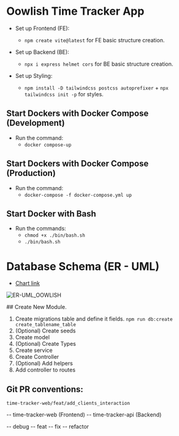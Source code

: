 # Oowlish Time Tracker App

- Set up Frontend (FE):
  - `npm create vite@latest` for FE basic structure creation.

- Set up Backend (BE):
  - `npx i express helmet cors` for BE basic structure creation.

- Set up Styling:
  - `npm install -D tailwindcss postcss autoprefixer` + `npx tailwindcss init -p` for styles.

## Start Dockers with Docker Compose (Development)

- Run the command:
  - `docker compose-up`

## Start Dockers with Docker Compose (Production)

- Run the command:
  - `docker-compose -f docker-compose.yml up`

## Start Docker with Bash

- Run the commands:
  - `chmod +x ./bin/bash.sh`
  - `./bin/bash.sh`

# Database Schema (ER - UML)

- [Chart link](https://lucid.app/lucidchart/a917354e-937a-4c81-bebe-73a63acc75ce/edit?beaconFlowId=C2BBFC8A2D444C72&invitationId=inv_83647abe-1f17-4073-912a-e384a9c12f5a&page=0_0#)
    
![ER-UML_OOWLISH](https://github.com/Nialv/oowlish_timetracker/assets/132946870/f9358e7b-a6dc-4c39-8e65-1a271d33bcb8)


## Create New Module.

1. Create migrations table and define it fields.  `npm run db:create create_tablename_table`
2. (Optional) Create seeds 
3. Create model
4. (Optional) Create Types
5. Create service
6. Create Controller
7. (Optional) Add helpers
8. Add controller to routes

## Git PR conventions:

````time-tracker-web/feat/add_clients_interaction````

 -- time-tracker-web (Frontend)
 -- time-tracker-api (Backend)

 -- debug
 -- feat
 -- fix
 -- refactor
